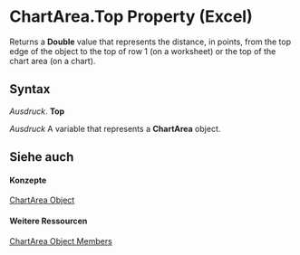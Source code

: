 
# ChartArea.Top Property (Excel)

Returns a  **Double** value that represents the distance, in points, from the top edge of the object to the top of row 1 (on a worksheet) or the top of the chart area (on a chart).


## Syntax

 _Ausdruck_. **Top**

 _Ausdruck_ A variable that represents a **ChartArea** object.


## Siehe auch


#### Konzepte


[ChartArea Object](883423b5-7689-b164-c0a3-8dab049b5d9e.md)
#### Weitere Ressourcen


[ChartArea Object Members](http://msdn.microsoft.com/library/7be5d1c8-31ef-e784-7381-0bd95532da94%28Office.15%29.aspx)